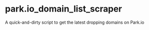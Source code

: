 # park.io_domain_list_scraper
A quick-and-dirty script to get the latest dropping domains on Park.io
